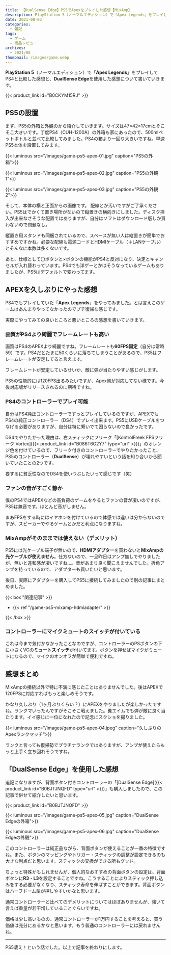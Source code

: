 ```yaml
---
title: 【DualSense Edge】PS5でApexをプレイした感想【MixAmp】
description: PlayStation 5（ノーマルエディション）で「Apex Legends」をプレイしてPS4と比較した感想と、DualSense Edgeを使用した感想について書いていきます。
date: 2021-08-03
categories: 
  - 雑記
tags: 
  - ゲーム
  - 商品レビュー
archives: 
  - 2021/08
thumbnail: /images/game.webp
---
```


**PlayStation 5**（ノーマルエディション）で「**Apex Legends**」をプレイしてPS4と比較した感想と、**DualSense Edge**を使用した感想について書いていきます。

<!--more-->

{{< product_link id="B0CKYM15RJ" >}}

## PS5の設置

まず、PS5の外箱と外観のから紹介していきます。サイズは47×42×17cmとそこそこ大きいです。丁度PS4（CUH-1200A）の外箱も家にあったので、500mlペットボトルと並べて比較してみました。PS4の箱より一回り大きいですね。早速PS5本体を設置してみます。

{{< luminous src="/images/game-ps5-apex-01.jpg" caption="PS5の外箱">}}

{{< luminous src="/images/game-ps5-apex-02.jpg" caption="PS5の外観1">}}

{{< luminous src="/images/game-ps5-apex-03.jpg" caption="PS5の外観2">}}

そして、本体の横と正面からの画像です。 配線とか汚いですがご了承ください。PS5はでかくて置き場所がないので縦置きの横向きにしました。ディスク挿入が出来なさそうな配置ではありますが、自分はソフトはダウンロード版しか買わないので問題なし。

縦置き用スタンドも同梱されているので、スペースが無い人は縦置きが簡単でおすすめですかね。必要な配線も電源コードとHDMIケーブル（＋LANケーブル）とそんなに本数は多くないです。

あと、仕様として〇ボタンと×ボタンの機能がPS4と反対になり、決定とキャンセルが入れ替わっています。PS4でも洋ゲーとかはそうなっているゲームもありましたが、PS5はデフォルトで変わってます。

## APEXを久しぶりにやった感想

PS4でもプレイしていた「**Apex Legends**」をやってみました。とは言えこのゲームはあんまりやってなかったのでプチ復帰な感じです。

実際にやってみての良いところと悪いところの感想を書いていきます。

### 画質がPS4より綺麗でフレームレートも高い

画質はPS4のAPEXより綺麗ですね。フレームレートも**60FPS固定**（自分は常時59）です。PS4だとたまに50くらいに落ちてしまうことがあるので、PS5はフレームレートが安定してると言えます。

フレームレートが安定しているせいか、敵に弾が当たりやすい感じがします。

PS5の性能的には120FPS出るみたいですが、Apex側が対応してない様です。今後対応版がリリースされるのに期待ですね。

### PS4のコントローラーでプレイ可能

自分はPS4純正コントローラーでずっとプレイしているのですが、APEXでもPS4の純正コントローラー（DS4）でプレイ出来ます。PS5にUSBケーブルをつなげる必要がありますが、自分は特に繋いでて困らないので良かったです。

DS4でやりたかった理由は、右スティックにフリーク「[KontrolFreek FPSフリーク Vortex]({{< product_link id="B086T6G2Y7" type="url" >}})」のオレンジ色を付けているので、フリーク付きのコントローラーでやりたかったこと、PS5のコントローラー（**DualSense**）が壊れやすいという話を知り合いから聞いていたことの2つです。

要するに貧乏性なのでDS4を使いつぶしたいって感じです（笑）

### ファンの音がすごく静か

僕のPS4ではAPEXなどの高負荷のゲームをやるとファンの音が凄いのですが、PS5は無音です。ほとんど音がしません。

まあFPSをする時にはイヤホンを付けているので体感では違いは分からないのですが、スピーカーでやるゲームとかだと利点になりますね。

### MixAmpがそのままでは使えない（デメリット）

PS5には光ケーブル端子が無いので、**HDMIアダプター**を買わないと**MixAmpの光ケーブルが使えません**。仕方ないので、一旦昨日はアンプ無しでやりましたが、無いと違和感が凄いですね…。音があまり良く聞こえませんでした。折角アンプを持っているので、アダプターも買いたいと思います。

後日、実際にアダプターを購入してPS5に接続してみましたので別の記事にまとめました。

{{< box "関連記事" >}}
<ul>
<li>{{< ref "/game-ps5-mixamp-hdmiadapter" >}}</li>
</ul>
{{< /box >}}

### コントローラーにマイクミュートのスイッチが付いている

これは今まで気付かなかったことなのですが、コントローラーのPSボタンの下に小さくVCの**ミュートスイッチ**が付いてます。ボタンを押せばマイクがミュートになるので、マイクのオンオフが簡単で便利ですね。

## 感想まとめ

MixAmpの接続以外で特に不満に感じたことはありませんでした。後はAPEXで120FPSに対応すればもっと楽しめそうです。

かなり久しぶり（1ヶ月ぶりくらい？）にAPEXをやりましたが楽しかったですね。ランクマいったんですがそこそこ戦えました。糞エイムでも弾が敵に良く当たります。イイ感じに一位になれたので記念にスクショを撮りました。

{{< luminous src="/images/game-ps5-apex-04.jpeg" caption="久しぶりのApexランクマッチ">}}

ランクと言っても復帰勢でプラチナランクではありますが、アンプが使えたらもっと上手く立ち回れそうですね。

## 「DualSense Edge」を使用した感想

追記になりますが、背面ボタン付きコントローラーの「[DualSense Edge]({{< product_link id="B0BJTJNQFD" type="url" >}})」も購入しましたので、この記事で併せて紹介したいと思います。

{{< product_link id="B0BJTJNQFD" >}}

{{< luminous src="/images/game-ps5-apex-05.jpg" caption="DualSense Edgeの外箱">}}

{{< luminous src="/images/game-ps5-apex-06.jpg" caption="DualSense Edgeの外観">}}

このコントローラーは純正品ながら、背面ボタンが使えることが一番の特徴ですね。また、ボタンのマッピングやトリガー・スティックの調整が設定できるのも大きな利点だと思います。スティックの交換ができる所もグッド。

ちょっと特殊かもしれませんが、個人的なおすすめの背面ボタンの設定は、背面ボタンに**R3**・**L3**を設定することですね。こうすることによりスティック押し込みをする必要がなくなり、スティック寿命を伸ばすことができます。背面ボタンはハーフドーム型が押しやすいかなと思います。

通常コントローラーと比べてのデメリットについてはほぼありませんが、強いて言えば重量が若干増していることぐらいですね。

価格は少し高いものの、通常コントローラーが1万円することを考えると、買う価値は充分にあるかなと思います。もう普通のコントローラーには戻れませんね。


* * *

PS5凄え！という話でした。以上で記事を終わりにします。